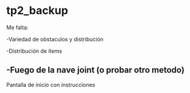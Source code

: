 # tp2_backup

Me falta:

-Variedad de obstaculos y distribución

-Distribución de ítems

-Fuego de la nave joint (o probar otro metodo)
-----------------------------------------------
Pantalla de inicio con instrucciones
